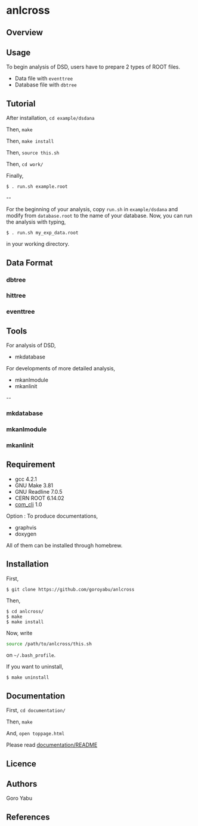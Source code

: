 # anlcross

## Overview

## Usage 

To begin analysis of DSD, users have to prepare 2 types of ROOT files.

- Data file with `eventtree`
- Database file with `dbtree`
 
## Tutorial

After installation, `cd example/dsdana`

Then, `make`

Then, `make install`

Then, `source this.sh`

Then, `cd work/`

Finally, 

```
$ . run.sh example.root
```

--

For the beginning of your analysis, copy `run.sh` in `example/dsdana` and modify from `database.root` to the name of your database. 
Now, you can run the analysis with typing,

```
$ . run.sh my_exp_data.root
``` 

in your working directory.

## Data Format

### dbtree

### hittree

### eventtree

## Tools

For analysis of DSD, 

- mkdatabase

For developments of more detailed analysis,

- mkanlmodule
- mkanlinit

--

### mkdatabase

### mkanlmodule

### mkanlinit

## Requirement

- gcc 4.2.1
- GNU Make 3.81
- GNU Readline 7.0.5
- CERN ROOT 6.14.02
- [com_cli](https://github.com/goroyabu/com_cli) 1.0

Option : To produce documentations, 

- graphvis
- doxygen

All of them can be installed through homebrew.

## Installation

First, 

```
$ git clone https://github.com/goroyabu/anlcross
```

Then, 

```
$ cd anlcross/
$ make 
$ make install
```

Now, write 

```bash
source /path/to/anlcross/this.sh
``` 
on `~/.bash_profile`.

If you want to uninstall, 

```
$ make uninstall
```


## Documentation

First, `cd documentation/`

Then, `make`

And, `open toppage.html`

Please read [documentation/README](documentation/README.md)

## Licence


## Authors
Goro Yabu 

## References

